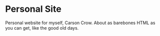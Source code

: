 # Personal Site

Personal website for myself, Carson Crow. About as barebones HTML as you can get,
like the good old days.